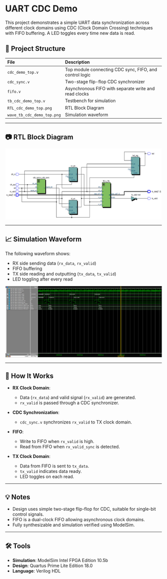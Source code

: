 # UART CDC Demo

This project demonstrates a simple UART data synchronization across different clock domains using CDC (Clock Domain Crossing) techniques with FIFO buffering. A LED toggles every time new data is read.

## 📁 Project Structure

| File | Description |
|:----|:------------|
| `cdc_demo_top.v` | Top module connecting CDC sync, FIFO, and control logic |
| `cdc_sync.v` | Two-stage flip-flop CDC synchronizer |
| `fifo.v` | Asynchronous FIFO with separate write and read clocks |
| `tb_cdc_demo_top.v` | Testbench for simulation |
| `RTL_cdc_demo_top.png` | RTL Block Diagram |
| `wave_tb_cdc_demo_top.png` | Simulation waveform |

---

## 📷 RTL Block Diagram

![RTL Diagram](RTL_cdc_demo_top.png)

---

## 📈 Simulation Waveform

The following waveform shows:
- RX side sending data (`rx_data`, `rx_valid`)
- FIFO buffering
- TX side reading and outputting (`tx_data`, `tx_valid`)
- LED toggling after every read

![Simulation Waveform](wave_tb_cdc_demo_top.png)

---

## 🔧 How It Works

- **RX Clock Domain**:
  - Data (`rx_data`) and valid signal (`rx_valid`) are generated.
  - `rx_valid` is passed through a CDC synchronizer.

- **CDC Synchronization**:
  - `cdc_sync.v` synchronizes `rx_valid` to TX clock domain.

- **FIFO**:
  - Write to FIFO when `rx_valid` is high.
  - Read from FIFO when `rx_valid_sync` is detected.

- **TX Clock Domain**:
  - Data from FIFO is sent to `tx_data`.
  - `tx_valid` indicates data ready.
  - LED toggles on each read.

---

## 💡 Notes
- Design uses simple two-stage flip-flop for CDC, suitable for single-bit control signals.
- FIFO is a dual-clock FIFO allowing asynchronous clock domains.
- Fully synthesizable and simulation verified using ModelSim.

---

## 🛠️ Tools
- **Simulation**: ModelSim Intel FPGA Edition 10.5b
- **Design**: Quartus Prime Lite Edition 18.0
- **Language**: Verilog HDL
